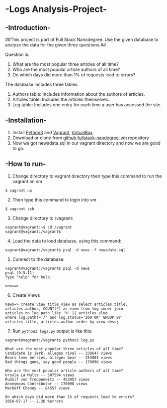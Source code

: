 # -Logs Analysis-Project-

## -Introduction-

##This project is part of Full Stack Nanodegree.
Use the given database to analyze the data for the given three questions.##

Question is:
1. What are the most popular three articles of all time?
2. Who are the most popular article authors of all time?
3. On which days did more than 1% of requests lead to errors?

The database includes three tables:

1. Authors table:
Includes information about the authors of articles.
2. Articles table:
Includes the articles themselves.
3. Log table:
Includes one entry for each time a user has accessed the site.

## -Installation-

1. Install [Python3](https://www.python.org/downloads/) and [Vagrant](https://www.vagrantup.com/downloads.html), [VirtualBox](https://www.virtualbox.org/wiki/Downloads)
2. Download or clone from [github fullstack-nandegree-vm](https://github.com/udacity/fullstack-nanodegree-vm) repository
3. Now we got newsdata.sql in our vagrant directory and now we are good to go.

## -How to run-

1. Change directory to vagrant directory then
type this command to run the vagrant on vm
```
$ vagrant up
```

2. Then type this command to login into vm
```
$ vagrant ssh
```

3. Change directory to /vagrant:
```
vagrant@vagrant:~$ cd /vagrant
vagrant@vagrant:/vagrant$ 
```

4. Load the data to load database, using this command:
 ```
 vagrant@vagrant:/vagrant$ psql -d news -f newsdata.sql
 ```

5. Connect to the database:
```
vagrant@vagrant:/vagrant$ psql -d news
psql (9.5.11)
Type "help" for help.

news=> 
```

6. Create Views
```
news=> create view title_view as select articles.title,
articles.author, COUNT(*) as view from log inner join 
articles on log.path like '%' || articles.slug 
where log.path!='/' and log.status='200 OK' GROUP BY 
articles.title, articles.author order by view desc;
```

7. Run `python3 logs.py` output is like this:
```
vagrant@vagrant:/vagrant$ python3 log.py

What are the most popular three articles of all time?
Candidate is jerk, alleges rival -- 338647 views
Bears love berries, alleges bear -- 253801 views
Bad things gone, say good people -- 170098 views

Who are the most popular article authors of all time?
Ursula La Multa -- 507594 views
Rudolf von Treppenwitz -- 423457 views
Anonymous Contributor -- 170098 views
Markoff Chaney -- 84557 views

On which days did more than 1% of requests lead to errors?
2016-07-17 -- 2.26 %errors
```
